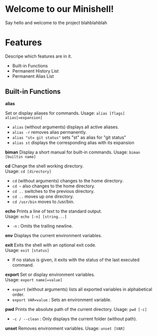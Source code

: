 # Welcome to our Minishell!
Say hello and welcome to the project blahblahblah
# Features

Descripe which features are in it.
- Built-in Functions
- Permanent History List
- Permanent Alias List

## Built-in Functions
**alias**

Set or display aliases for commands.
Usage: `alias [flags] alias[=expansion]`
-	`alias` (without arguments) displays all active aliases.
-	`alias -r` removes alias permanently.
-	`alias "st= git status"` sets "st" as alias for "git status"
-	`alias st` displays the corresponding alias with its expansion

**biman**
Display a short manual for built-in commands.
Usage: `biman [builtin name]`

**cd**
Change the shell working directory.  
Usage: `cd [directory]`
-   `cd` (without arguments) changes to the home directory.
-	`cd ~` also changes to the home directory.
-   `cd ..` switches to the previous directory.
-	`cd ..` moves up one directory.
-	`cd /usr/bin`  moves to /usr/bin.

 **echo**
Prints a line of text to the standard output.  
Usage: `echo [-n] [string...]`
-   `-n` : Omits the trailing newline.

 **env**
Displays the current environment variables.

**exit**
Exits the shell with an optional exit code.  
Usage: `exit [status]`
-   If no status is given, it exits with the status of the last executed command.

**export**
Set or display environment variables.  
Usage: `export name[=value]`
-   `export` (without arguments) lists all exported variables in alphabetical order.
-   `export VAR=value` : Sets an environment variable.

**pwd**
Prints the absolute path of the current directory.
Usage: `pwd [-c]`
-   `-c / --clean` : Only displays the current folder (without path).

 **unset**
Removes environment variables.
Usage: `unset [VAR]`